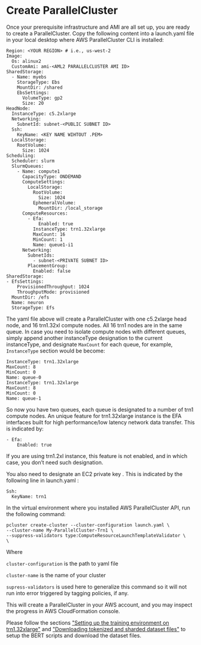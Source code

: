 # Create ParallelCluster

Once your prerequisite infrastructure and AMI are all set up, you are ready to create a ParallelCluster. Copy the following content into a launch.yaml file in your local desktop where AWS ParallelCluster CLI is installed:

```
Region: <YOUR REGION> # i.e., us-west-2
Image:
  Os: alinux2
  CustomAmi: ami-<AML2 PARALLELCLUSTER AMI ID>
SharedStorage:
  - Name: myebs
    StorageType: Ebs
    MountDir: /shared
    EbsSettings:
      VolumeType: gp2
      Size: 20
HeadNode:
  InstanceType: c5.2xlarge
  Networking:
    SubnetId: subnet-<PUBLIC SUBNET ID>
  Ssh:
    KeyName: <KEY NAME WIHTOUT .PEM>
  LocalStorage:
    RootVolume:
      Size: 1024
Scheduling:
  Scheduler: slurm
  SlurmQueues:
    - Name: compute1
      CapacityType: ONDEMAND
      ComputeSettings:
        LocalStorage:
          RootVolume:
            Size: 1024
          EphemeralVolume:
            MountDir: /local_storage
      ComputeResources:
        - Efa:
            Enabled: true
          InstanceType: trn1.32xlarge
          MaxCount: 16
          MinCount: 1
          Name: queue1-i1
      Networking:
        SubnetIds:
          - subnet-<PRIVATE SUBNET ID>
        PlacementGroup:
          Enabled: false
SharedStorage:
- EfsSettings:
    ProvisionedThroughput: 1024
    ThroughputMode: provisioned
  MountDir: /efs
  Name: neuron
  StorageType: Efs
  ```

The yaml file above will create a ParallelCluster with one c5.2xlarge head node, and 16 trn1.32xl compute nodes. All 16 trn1 nodes are in the same queue. In case you need to isolate compute nodes with different queues, simply append another instanceType designation to the current instanceType, and designate `MaxCount` for each queue, for example, `InstanceType` section would be become:

```
InstanceType: trn1.32xlarge
MaxCount: 8
MinCount: 0
Name: queue-0
InstanceType: trn1.32xlarge
MaxCount: 8
MinCount: 0
Name: queue-1
```

So now you have two queues, each queue is designated to a number of trn1 compute nodes. An unique feature for trn1.32xlarge instance is the EFA interfaces built for high performance/low latency network data transfer. This is indicated by:

```
- Efa:
    Enabled: true
```

If you are using trn1.2xl instance, this feature is not enabled, and in which case, you don’t need such designation.

You also need to designate an EC2 private key . This is indicated by the following line in launch.yaml :

```
Ssh:
  KeyName: trn1
```

In the virtual environment where you installed AWS ParallelCluster API, run the following command:

```
pcluster create-cluster --cluster-configuration launch.yaml \
--cluster-name My-ParallelCluster-Trn1 \
--suppress-validators type:ComputeResourceLaunchTemplateValidator \
\
```
Where

`cluster-configuration` is the path to yaml file

`cluster-name` is the name of your cluster

`supress-validators` is used here to generalize this command so it will not run into error triggered by tagging policies, if any.

This will create a ParallelCluster in your AWS account, and you may inspect the progress in AWS CloudFormation console.

Please follow the sections ["Setting up the training environment on trn1.32xlarge"](https://awsdocs-neuron.readthedocs-hosted.com/en/latest/frameworks/torch/torch-neuronx/tutorials/training/bert.html#setting-up-the-training-environment-on-trn1-32xlarge) and ["Downloading tokenized and sharded dataset files"](https://awsdocs-neuron.readthedocs-hosted.com/en/latest/frameworks/torch/torch-neuronx/tutorials/training/bert.html#downloading-tokenized-and-sharded-dataset-files) to setup the BERT scripts and download the dataset files.
